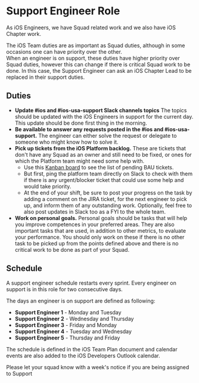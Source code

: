 # Support Engineer Role

As iOS Engineers, we have Squad related work and we also have iOS Chapter work.

The iOS Team duties are as important as Squad duties, although in some occasions one can have priority over the other.<br>
When an engineer is on support, these duties have higher priority over Squad duties, however this can change if there is critical Squad work to be done. In this case, the Support Engineer can ask an iOS Chapter Lead to be replaced in their support duties.

## Duties

* **Update #ios and #ios-usa-support Slack channels topics** The topics should be updated with the iOS Engineers in support for the current day. This update should be done first thing in the morning.
* **Be available to answer any requests posted in the #ios and #ios-usa-support.** The engineer can either solve the request or delegate to someone who might know how to solve it.
* **Pick up tickets from the iOS Platform backlog.** These are tickets that don't have any Squad as an owner and still need to be fixed, or ones for which the Platform team might need some help with.
   * Use this [Kanban board](https://babylonpartners.atlassian.net/secure/RapidBoard.jspa?rapidView=1100&projectKey=IOSP) to see the list of pending BAU tickets.
   * But first, ping the platform team directly on Slack to check with them if there is any urgent/blocker ticket that could use some help and would take priority.
   * At the end of your shift, be sure to post your progress on the task by adding a comment on the JIRA ticket, for the next engineer to pick up, and inform them of any outstanding work. Optionally, feel free to also post updates in Slack too as a FYI to the whole team.
* **Work on personal goals.** Personal goals should be tasks that will help you improve competences in your preferred areas. They are also important tasks that are used, in addition to other metrics, to evaluate your performance. You should only work on these if there is no other task to be picked up from the points defined above and there is no critical work to be done as part of your Squad.

## Schedule

A support engineer schedule restarts every sprint.
Every engineer on support is in this role for two consecutive days.

The days an engineer is on support are defined as following:

* **Support Engineer 1** - Monday and Tuesday
* **Support Engineer 2** - Wednesday and Thursday
* **Support Engineer 3** - Friday and Monday
* **Support Engineer 4** - Tuesday and Wednesday
* **Support Engineer 5** - Thursday and Friday

The schedule is defined in the iOS Team Plan document and calendar events are also added to the iOS Developers Outlook calendar.

Please let your squad know with a week's notice if you are being assigned to Support

